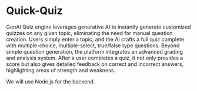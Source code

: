 # Quick-Quiz

GenAI Quiz engine leverages generative AI to instantly generate customized quizzes on any given topic, eliminating the need for manual question creation. Users simply enter a topic, and the AI crafts a full quiz complete with multiple-choice, multiple-select, true/false type questions. 
Beyond simple question generation, the platform integrates an advanced grading and analysis system. After a user completes a quiz, it not only provides a score but also gives detailed feedback on correct and incorrect answers, highlighting areas of strength and weakness.

We will use Node.js for the backend.
